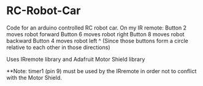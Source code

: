 # RC-Robot-Car
Code for an arduino controlled RC robot car.
On my IR remote:
Button 2 moves robot forward
Button 6 moves robot right
Button 8 moves robot backward
Button 4 moves robot left
^
(Since those buttons form a circle relative to each other in those directions)

Uses IRremote library and Adafruit Motor Shield library

**Note:
  timer1 (pin 9) must be used by the IRremote in order not to conflict with the Motor Shield.

